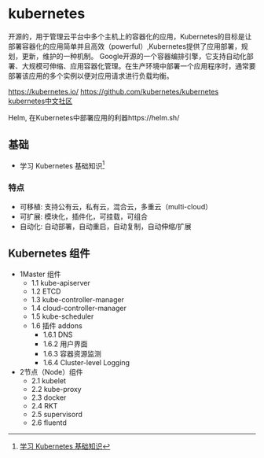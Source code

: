 # kubernetes
<!-- @author DHJT 2019-12-04 -->
开源的，用于管理云平台中多个主机上的容器化的应用，Kubernetes的目标是让部署容器化的应用简单并且高效（powerful）,Kubernetes提供了应用部署，规划，更新，维护的一种机制。
Google开源的一个容器编排引擎，它支持自动化部署、大规模可伸缩、应用容器化管理。在生产环境中部署一个应用程序时，通常要部署该应用的多个实例以便对应用请求进行负载均衡。

https://kubernetes.io/
https://github.com/kubernetes/kubernetes
[kubernetes中文社区](https://www.kubernetes.org.cn/)

Helm, 在Kubernetes中部署应用的利器https://helm.sh/

## 基础
- 学习 Kubernetes 基础知识[^1]

### 特点
- 可移植: 支持公有云，私有云，混合云，多重云（multi-cloud）
- 可扩展: 模块化，插件化，可挂载，可组合
- 自动化: 自动部署，自动重启，自动复制，自动伸缩/扩展

## Kubernetes 组件
- 1Master 组件
    + 1.1 kube-apiserver
    + 1.2 ETCD
    + 1.3 kube-controller-manager
    + 1.4 cloud-controller-manager
    + 1.5 kube-scheduler
    + 1.6 插件 addons
        * 1.6.1 DNS
        * 1.6.2 用户界面
        * 1.6.3 容器资源监测
        * 1.6.4 Cluster-level Logging
- 2节点（Node）组件
    + 2.1 kubelet
    + 2.2 kube-proxy
    + 2.3 docker
    + 2.4 RKT
    + 2.5 supervisord
    + 2.6 fluentd


[1]: https://www.awaimai.com/2804.html 'Kubernetes(k8s)完整安装教程'

[^1]: [学习 Kubernetes 基础知识](https://kubernetes.io/zh/docs/tutorials/kubernetes-basics/)